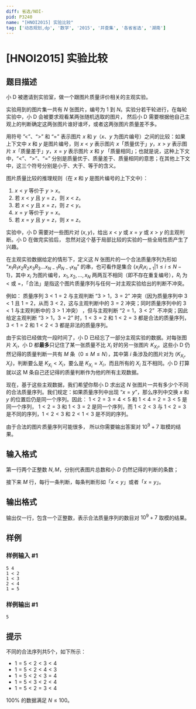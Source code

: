 ```yaml
---
diff: 省选/NOI-
pid: P3240
name: "[HNOI2015] 实验比较"
tag: ['动态规划,dp', '数学', '2015', '并查集', '各省省选', '湖南']
---
```

# [HNOI2015] 实验比较
## 题目描述

小 D 被邀请到实验室，做一个跟图片质量评价相关的主观实验。

实验用到的图片集一共有 $N$ 张图片，编号为 $1$ 到 $N$。实验分若干轮进行，在每轮实验中，小 D 会被要求观看某两张随机选取的图片， 然后小 D 需要根据他自己主观上的判断确定这两张图片谁好谁坏，或者这两张图片质量差不多。 

用符号 ”$<$”、“$>$” 和 “$=$” 表示图片 $x$ 和 $y$（$x$、$y$ 为图片编号）之间的比较：如果上下文中 $x$ 和 $y$ 是图片编号，则 $x<y$ 表示图片 $x$「质量优于」$y$，$x>y$ 表示图片 $x$「质量差于」$y$，$x=y$ 表示图片 $x$ 和 $y$ 「质量相同」；也就是说，这种上下文中，“$<$”、“$>$”、“$=$” 分别是质量优于、质量差于、质量相同的意思；在其他上下文中，这三个符号分别是小于、大于、等于的含义。

图片质量比较的推理规则（在 $x$ 和 $y$ 是图片编号的上下文中）：
1. $x < y$ 等价于 $y > x$。
2. 若 $x < y$ 且 $y = z$，则 $x < z$。
3. 若 $x < y$ 且 $x = z$，则 $z < y$。
4. $x=y$ 等价于 $y=x$。
5. 若 $x=y$ 且 $y=z$，则 $x=z$。 

实验中，小 D 需要对一些图片对 $(x, y)$，给出 $x < y$ 或 $x = y$ 或 $x > y$ 的主观判断。小 D 在做完实验后， 忽然对这个基于局部比较的实验的一些全局性质产生了兴趣。

在主观实验数据给定的情形下，定义这 $N$ 张图片的一个合法质量序列为形如 “$x_1 R_1 x_2 R_2 x_3 R_3 …x_{N-1} R_{N-1} x_N$” 的串，也可看作是集合 $\{ x_i R_i x_{i+1}|1 \leq i \leq N-1 \}$，其中  $x_i$ 为图片编号，$x_1,x_2, \ldots ,x_N$ 两两互不相同（即不存在重复编号），$R_i$ 为 $<$ 或 $=$，「合法」是指这个图片质量序列与任何一对主观实验给出的判断不冲突。 

例如： 质量序列 $3 < 1 = 2$ 与主观判断 “$3 > 1$，$3 = 2$” 冲突（因为质量序列中 $3<1$ 且 $1=2$，从而 $3<2$，这与主观判断中的 $3=2$ 冲突；同时质量序列中的 $3<1$ 与主观判断中的 $3>1$ 冲突） ，但与主观判断 “$2 = 1$，$3 < 2$”  不冲突；因此给定主观判断 “$3>1$，$3=2$” 时，$1<3=2$ 和 $1<2=3$ 都是合法的质量序列，$3<1=2$ 和 $1<2<3$ 都是非法的质量序列。

由于实验已经做完一段时间了，小 D 已经忘了一部分主观实验的数据。对每张图片 $X_i$，小 D 都**最多**只记住了某一张质量不比 $X_i$ 好的另一张图片 $K_{X_i}$。这些小 D 仍然记得的质量判断一共有 $M$ 条（$0 \leq M \leq N$），其中第 $i$ 条涉及的图片对为 $(K_{X_i}, X_i)$，判断要么是 $K_{X_i} < X_i$，要么是 $K_{X_i} = X_i$，而且所有的 $X_i$ 互不相同。小 D 打算就以这 M 条自己还记得的质量判断作为他的所有主观数据。

现在，基于这些主观数据，我们希望你帮小 D 求出这 $N$ 张图片一共有多少个不同的合法质量序列。我们规定：如果质量序列中出现 “$x = y$”，那么序列中交换 $x$ 和 $y$ 的位置后仍是同一个序列。因此： $1<2=3=4<5$ 和 $1<4=2=3<5$ 是同一个序列， $1 < 2 = 3$ 和 $1 < 3 = 2$ 是同一个序列，而 $1 < 2 < 3$ 与 $1 < 2 = 3$ 是不同的序列，$1<2<3$ 和 $2<1<3$ 是不同的序列。

由于合法的图片质量序列可能很多， 所以你需要输出答案对 $10^9 + 7$ 取模的结果。
## 输入格式

第一行两个正整数 $N,M$，分别代表图片总数和小 $D$ 仍然记得的判断的条数；

接下来 $M$ 行，每行一条判断，每条判断形如「$x < y$」或者「$x = y$」。
## 输出格式

输出仅一行，包含一个正整数，表示合法质量序列的数目对 $10^9+7$ 取模的结果。
## 样例

### 样例输入 #1
```
5 4
1 < 2
1 < 3
2 < 4
1 = 5
```
### 样例输出 #1
```
5
```
## 提示

不同的合法序列共5个，如下所示：

- $1 = 5 < 2 < 3 < 4$ 
- $1 = 5 < 2 < 4 < 3$
- $1 = 5 < 2 < 3 = 4$ 
- $1 = 5 < 3 < 2 < 4$ 
- $1 = 5 < 2 = 3 < 4$

$100\%$ 的数据满足 $N \leq 100$。
